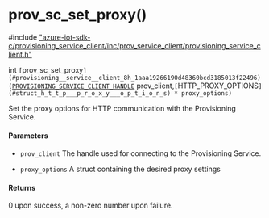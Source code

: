 # prov_sc_set_proxy()

\#include ["azure-iot-sdk-c/provisioning_service_client/inc/prov_service_client/provisioning_service_client.h"](../iot-c-ref-provisioning-service-client-h.md)  

int `[`prov_sc_set_proxy`](#provisioning__service__client_8h_1aaa19266190d48360bcd3185013f22496)(`[`PROVISIONING_SERVICE_CLIENT_HANDLE`](#provisioning__service__client_8h_1af84a07c4286fd5d90fc2871d08cd0d0d) prov_client,`[`HTTP_PROXY_OPTIONS`](#struct_h_t_t_p___p_r_o_x_y___o_p_t_i_o_n_s) * proxy_options)`

Set the proxy options for HTTP communication with the Provisioning Service.

#### Parameters
* `prov_client` The handle used for connecting to the Provisioning Service. 

* `proxy_options` A struct containing the desired proxy settings

#### Returns
0 upon success, a non-zero number upon failure.

